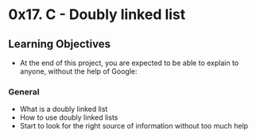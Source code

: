 # 0x17. C - Doubly linked list

## Learning Objectives
* At the end of this project, you are expected to be able to explain to anyone, without the help of Google:

### General
* What is a doubly linked list
* How to use doubly linked lists
* Start to look for the right source of information without too much help
